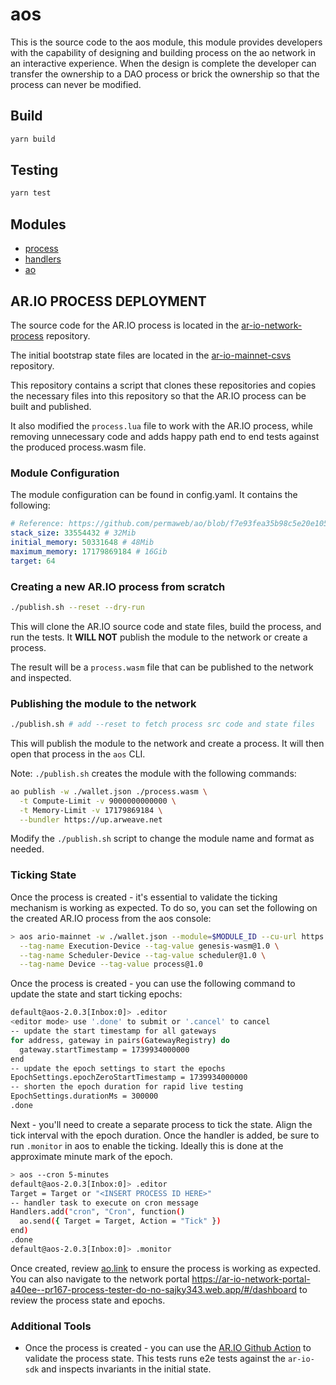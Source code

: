 # aos 

This is the source code to the aos module, this module provides developers with the capability of designing and building process on the ao network in an interactive experience. When the design is complete the developer can transfer the ownership to a DAO process or brick the ownership so that the process can never be modified.

## Build

```sh
yarn build
```

## Testing

```sh
yarn test
```

## Modules

- [process](process.md)
- [handlers](handlers.md)
- [ao](ao.md)


## AR.IO PROCESS DEPLOYMENT

The source code for the AR.IO process is located in the [ar-io-network-process](https://github.com/ar-io/ar-io-network-process) repository.

The initial bootstrap state files are located in the [ar-io-mainnet-csvs](https://github.com/ar-io/ar-io-mainnet-csvs) repository.

This repository contains a script that clones these repositories and copies the necessary files into this repository so that the AR.IO process can be built and published.

It also modified the `process.lua` file to work with the AR.IO process, while removing unnecessary code and adds happy path end to end tests against the produced process.wasm file.

### Module Configuration

The module configuration can be found in config.yaml. It contains the following:

```yaml
# Reference: https://github.com/permaweb/ao/blob/f7e93fea35b98c5e20e105d903080c67775885f3/dev-cli/container/src/ao-build-module
stack_size: 33554432 # 32Mib
initial_memory: 50331648 # 48Mib
maximum_memory: 17179869184 # 16Gib
target: 64
```

### Creating a new AR.IO process from scratch

```bash
./publish.sh --reset --dry-run
```

This will clone the AR.IO source code and state files, build the process, and run the tests. It **WILL NOT** publish the module to the network or create a process.

The result will be a `process.wasm` file that can be published to the network and inspected.

### Publishing the module to the network

```bash
./publish.sh # add --reset to fetch process src code and state files
```

This will publish the module to the network and create a process. It will then open that process in the `aos` CLI.

Note: `./publish.sh` creates the module with the following commands:
```bash
ao publish -w ./wallet.json ./process.wasm \
  -t Compute-Limit -v 9000000000000 \
  -t Memory-Limit -v 17179869184 \
  --bundler https://up.arweave.net
```

Modify the `./publish.sh` script to change the module name and format as needed.

### Ticking State

Once the process is created - it's essential to validate the ticking mechanism is working as expected. To do so, you can set the following on the created AR.IO process from the aos console:

```bash
> aos ario-mainnet -w ./wallet.json --module=$MODULE_ID --cu-url https://cu.ar-io.dev \
  --tag-name Execution-Device --tag-value genesis-wasm@1.0 \
  --tag-name Scheduler-Device --tag-value scheduler@1.0 \
  --tag-name Device --tag-value process@1.0
```

Once the process is created - you can use the following command to update the state and start ticking epochs:

```bash
default@aos-2.0.3[Inbox:0]> .editor
<editor mode> use '.done' to submit or '.cancel' to cancel
-- update the start timestamp for all gateways
for address, gateway in pairs(GatewayRegistry) do
  gateway.startTimestamp = 1739934000000
end
-- update the epoch settings to start the epochs
EpochSettings.epochZeroStartTimestamp = 1739934000000
-- shorten the epoch duration for rapid live testing
EpochSettings.durationMs = 300000
.done
```

Next - you'll need to create a separate process to tick the state. Align the tick interval with the epoch duration. Once the handler is added, be sure to run `.monitor` in aos to enable the ticking. Ideally this is done at the approximate minute mark of the epoch.

```bash
> aos --cron 5-minutes
default@aos-2.0.3[Inbox:0]> .editor
Target = Target or "<INSERT PROCESS ID HERE>"
-- handler task to execute on cron message
Handlers.add("cron", "Cron", function() 
  ao.send({ Target = Target, Action = "Tick" })
end)
.done
default@aos-2.0.3[Inbox:0]> .monitor
```

Once created, review [ao.link](https://ao.link) to ensure the process is working as expected. You can also navigate to the network portal https://ar-io-network-portal-a40ee--pr167-process-tester-do-no-sajky343.web.app/#/dashboard to review the process state and epochs.

### Additional Tools

- Once the process is created - you can use the [AR.IO Github Action](https://github.com/ar-io/ar-io-network-process/actions/workflows/monitor_ad_hoc.yaml) to validate the process state. This tests runs e2e tests against the `ar-io-sdk` and inspects invariants in the initial state.
